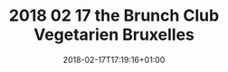 ---
title: "2018 02 17 the Brunch Club Vegetarien Bruxelles"
date: "2018-02-17T17:19:16+01:00"
draft: false
thumbnail: "https://images.crokmou.com/the-brunch-club-vegetarien-bruxelles-brussels-crokmou-blog-belge-cuisine-voyage-03.jpg"
categories:
  - ""
tags:
  - ""
description: ""
---